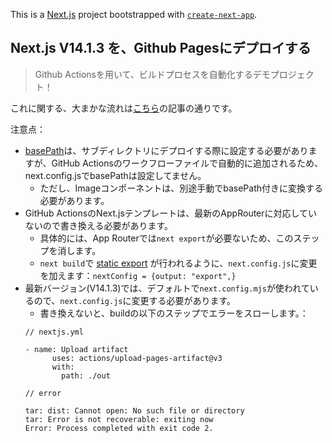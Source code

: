 This is a [Next.js](https://nextjs.org/) project bootstrapped with [`create-next-app`](https://github.com/vercel/next.js/tree/canary/packages/create-next-app).

## Next.js V14.1.3 を、Github Pagesにデプロイする

> Github Actionsを用いて、ビルドプロセスを自動化するデモプロジェクト！

これに関する、大まかな流れは[こちら](https://zenn.dev/pino0701/articles/nextjs_github_pages)の記事の通りです。

注意点：
- [basePath](https://nextjs.org/docs/app/api-reference/next-config-js/basePath)は、サブディレクトリにデプロイする際に設定する必要がありますが、GitHub Actionsのワークフローファイルで自動的に追加されるため、next.config.jsでbasePathは設定してません。
  - ただし、Imageコンポーネントは、別途手動でbasePath付きに変換する必要があります。
- GitHub ActionsのNext.jsテンプレートは、最新のAppRouterに対応していないので書き換える必要があります。
  - 具体的には、App Routerでは`next export`が必要ないため、このステップを消します。
  - `next build`で [static export](https://nextjs.org/docs/app/building-your-application/deploying/static-exports) が行われるように、`next.config.js`に変更を加えます：`nextConfig = {output: "export",}`
- 最新バージョン(V14.1.3)では、デフォルトで`next.config.mjs`が使われているので、`next.config.js`に変更する必要があります。
  - 書き換えないと、buildの以下のステップでエラーをスローします。：
  ```
  // nextjs.yml
  
  - name: Upload artifact
        uses: actions/upload-pages-artifact@v3
        with:
          path: ./out
  ```
  ```
  // error

  tar: dist: Cannot open: No such file or directory
  tar: Error is not recoverable: exiting now
  Error: Process completed with exit code 2.
  ```
